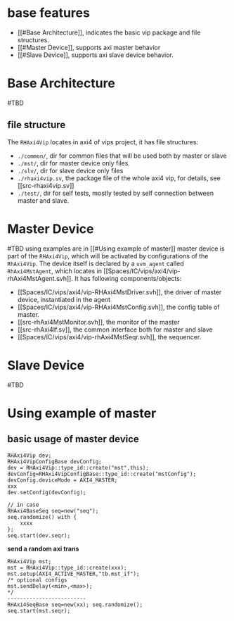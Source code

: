 # base features
- [[#Base Architecture]], indicates the basic vip package and file structures.
- [[#Master Device]], supports axi master behavior
- [[#Slave Device]], supports axi slave device behavior.

# Base Architecture
#TBD 
## file structure
The `RHAxi4Vip` locates in axi4 of vips project, it has file structures:
- `./common/`, dir for common files that will be used both by master or slave
- `./mst/`, dir for master device only files.
- `./slv/`, dir for slave device only files
- `./rhaxi4vip.sv`, the package file of the whole axi4 vip, for details, see [[src-rhaxi4vip.sv]]
- `./test/`, dir for self tests, mostly tested by self connection between master and slave.
# Master Device
#TBD 
using examples are in [[#Using example of master]]
master device is part of the `RHAxi4Vip`, which will be activated by configurations of the `RhAxi4Vip`.
The device itself is declared by a `uvm_agent` called `RhAxi4MstAgent`, which locates in [[Spaces/IC/vips/axi4/vip-rhAxi4MstAgent.svh]]. It has following components/objects:
- [[Spaces/IC/vips/axi4/vip-RHAxi4MstDriver.svh]], the driver of master device, instantiated in the agent
- [[Spaces/IC/vips/axi4/vip-RHAxi4MstConfig.svh]], the config table of master.
- [[src-rhAxi4MstMonitor.svh]], the monitor of the master
- [[src-rhAxi4If.sv]], the common interface both for master and slave
- [[Spaces/IC/vips/axi4/vip-rhAxi4MstSeqr.svh]], the sequencer.

# Slave Device
#TBD 

# Using example of master
## basic usage of master device
```
RHAxi4Vip dev;
RHAxi4VipConfigBase devConfig;
dev = RHAxi4Vip::type_id::create("mst",this);
devConfig=RHAxi4VipConfigBase::type_id::create("mstConfig");
devConfig.deviceMode = AXI4_MASTER;
xxx
dev.setConfig(devConfig);

// in case
RHAxi4BaseSeq seq=new("seq");
seq.randomize() with {
	xxxx
};
seq.start(dev.seqr);
```

**send a random axi trans**
```
RHAxi4Vip mst;
mst = RHAxi4Vip::type_id::create(xxx);
mst.setup(AXI4_ACTIVE_MASTER,"tb.mst_if");
/* optional configs
mst.sendDelay(<min>,<max>);
*/
-------------------------
RHAxi4SeqBase seq=new(xx); seq.randomize();
seq.start(mst.seqr);
```
